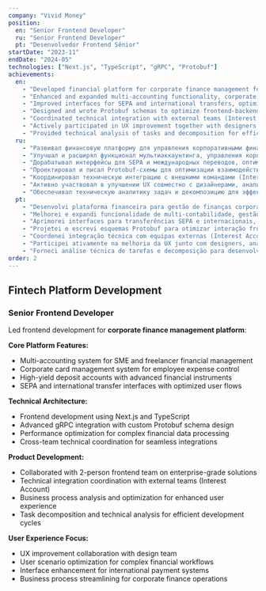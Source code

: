```yaml
---
company: "Vivid Money"
position:
  en: "Senior Frontend Developer"
  ru: "Senior Frontend Developer"
  pt: "Desenvolvedor Frontend Sênior"
startDate: "2023-11"
endDate: "2024-05"
technologies: ["Next.js", "TypeScript", "gRPC", "Protobuf"]
achievements:
  en:
    - "Developed financial platform for corporate finance management for SME and freelancers in a team of 2 frontend developers"
    - "Enhanced and expanded multi-accounting functionality, corporate card management for employees and high-yield deposit accounts"
    - "Improved interfaces for SEPA and international transfers, optimized user scenarios"
    - "Designed and wrote Protobuf schemas to optimize frontend-backend interaction via gRPC"
    - "Coordinated technical integration with external teams (Interest Account) for cross-functional capabilities"
    - "Actively participated in UX improvement together with designers, analyzed and optimized business processes"
    - "Provided technical analysis of tasks and decomposition for efficient enterprise solution development"
  ru:
    - "Развивал финансовую платформу для управления корпоративными финансами SME и фрилансеров в команде из 2 frontend-разработчиков"
    - "Улучшал и расширял функционал мультиаккаунтинга, управления корпоративными картами для сотрудников и высокодоходных депозитных счетов"
    - "Дорабатывал интерфейсы для SEPA и международных переводов, оптимизировал пользовательские сценарии"
    - "Проектировал и писал Protobuf-схемы для оптимизации взаимодействия frontend-backend через gRPC"
    - "Координировал техническую интеграцию с внешними командами (Interest Account) для реализации кроссфункциональных возможностей"
    - "Активно участвовал в улучшении UX совместно с дизайнерами, анализировал и оптимизировал бизнес-процессы"
    - "Обеспечивал техническую аналитику задач и декомпозицию для эффективной разработки enterprise-решений"
  pt:
    - "Desenvolvi plataforma financeira para gestão de finanças corporativas para PME e freelancers numa equipe de 2 desenvolvedores frontend"
    - "Melhorei e expandi funcionalidade de multi-contabilidade, gestão de cartões corporativos para funcionários e contas de depósito de alto rendimento"
    - "Aprimorei interfaces para transferências SEPA e internacionais, otimizei cenários de usuário"
    - "Projetei e escrevi esquemas Protobuf para otimizar interação frontend-backend via gRPC"
    - "Coordenei integração técnica com equipas externas (Interest Account) para capacidades cross-funcionais"
    - "Participei ativamente na melhoria da UX junto com designers, analisei e otimizei processos de negócio"
    - "Forneci análise técnica de tarefas e decomposição para desenvolvimento eficiente de soluções enterprise"
order: 2
---
```


## Fintech Platform Development

### Senior Frontend Developer
Led frontend development for **corporate finance management platform**:

**Core Platform Features:**
- Multi-accounting system for SME and freelancer financial management
- Corporate card management system for employee expense control
- High-yield deposit accounts with advanced financial instruments
- SEPA and international transfer interfaces with optimized user flows

**Technical Architecture:**
- Frontend development using Next.js and TypeScript
- Advanced gRPC integration with custom Protobuf schema design
- Performance optimization for complex financial data processing
- Cross-team technical coordination for seamless integrations

**Product Development:**
- Collaborated with 2-person frontend team on enterprise-grade solutions
- Technical integration coordination with external teams (Interest Account)
- Business process analysis and optimization for enhanced user experience
- Task decomposition and technical analysis for efficient development cycles

**User Experience Focus:**
- UX improvement collaboration with design team
- User scenario optimization for complex financial workflows
- Interface enhancement for international payment systems
- Business process streamlining for corporate finance operations